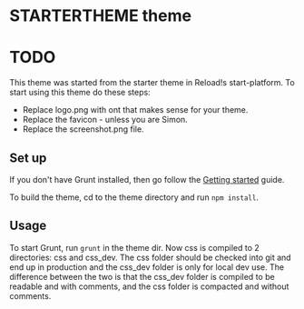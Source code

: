 # STARTERTHEME theme

# TODO
This theme was started from the starter theme in Reload\!s start-platform. To start using this theme do these steps:

 * Replace logo.png with ont that makes sense for your theme.
 * Replace the favicon - unless you are Simon.
 * Replace the screenshot.png file.

## Set up
If you don't have Grunt installed, then go follow the [Getting started](http://gruntjs.com/getting-started) guide.

To build the theme, cd to the theme directory and run `npm install`.

## Usage
To start Grunt, run `grunt` in the theme dir. Now css is compiled to 2 directories: css and css\_dev. The css folder should be checked into git and end up in production and the css\_dev folder is only for local dev use. The difference between the two is that the css\_dev folder is compiled to be readable and with comments, and the css folder is compacted and without comments.
